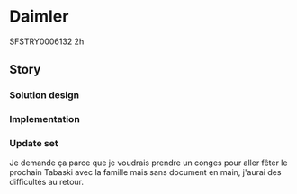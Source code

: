 # Daimler
SFSTRY0006132 2h
## Story

### Solution design

### Implementation

### Update set
Je demande ça parce que je voudrais prendre un conges pour aller fêter le prochain Tabaski avec la famille mais sans document en main, j'aurai des difficultés au retour.


